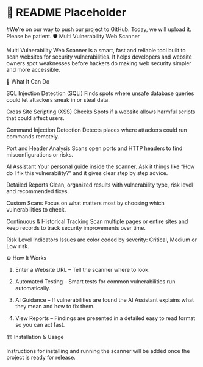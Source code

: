 # 📄 README Placeholder
#We’re on our way to push our project to GitHub. Today, we will upload it. Please be patient.
🛡️ Multi Vulnerability Web Scanner

Multi Vulnerability Web Scanner is a smart, fast and reliable tool built to scan websites for security vulnerabilities. It helps developers and website owners spot weaknesses before hackers do making web security simpler and more accessible.

🚀 What It Can Do

SQL Injection Detection (SQLi)
Finds spots where unsafe database queries could let attackers sneak in or steal data.

Cross Site Scripting (XSS) Checks
Spots if a website allows harmful scripts that could affect users.

Command Injection Detection
Detects places where attackers could run commands remotely.

Port and Header Analysis
Scans open ports and HTTP headers to find misconfigurations or risks.

AI Assistant
Your personal guide inside the scanner. Ask it things like “How do I fix this vulnerability?” and it gives clear step by step advice.

Detailed Reports
Clean, organized results with vulnerability type, risk level and recommended fixes.

Custom Scans
Focus on what matters most by choosing which vulnerabilities to check.

Continuous & Historical Tracking
Scan multiple pages or entire sites and keep records to track security improvements over time.

Risk Level Indicators
Issues are color coded by severity: Critical, Medium or Low risk.

⚙️ How It Works

1. Enter a Website URL – Tell the scanner where to look.

2. Automated Testing – Smart tests for common vulnerabilities run automatically.

3. AI Guidance – If vulnerabilities are found the AI Assistant explains what they mean and how to fix them.

4. View Reports – Findings are presented in a detailed easy to read format so you can act fast.

🏗️ Installation & Usage

Instructions for installing and running the scanner will be added once the project is ready for release.
